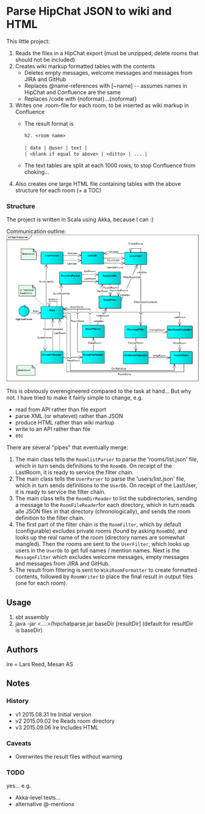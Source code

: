 # Parse HipChat JSON to wiki and HTML #
This little project:

1. Reads the files in a HipChat export (must be unzipped, delete rooms that should not be included)
2. Creates wiki markup formatted tables with the contents
    * Deletes empty messages, welcome messages and messages from JIRA and GitHub
    * Replaces @name-references with [~name] -- assumes names in HipChat and Confluence are the same
    * Replaces /code with {noformat}...{noformat}
3. Writes one .room-file for each room, to be inserted as wiki markup in Confluence
    * The result format is

        ```
        h2. <room name>
        
        | date | @user | text |
        | <blank if equal to above> | <ditto> | ... |
        ```

    * The text tables are split at each 1000 rows, to stop Confluence from choking...
4. Also creates one large HTML file containing tables with the above structure for each room (+ a TOC) 
    
### Structure ###

The project is written in Scala using Akka, because I can :)

Communication outline:
<img src="hipchatparse.png" />

This is obviously overengineered compared to the task at hand... But why not.
I have tried to make it fairly simple to change, e.g.

* read from API rather than file export
* parse XML (or whatevet) rather than JSON
* produce HTML rather than wiki markup
* write to an API rather than file
* etc

There are several "pipes" that eventually merge:

1. The main class tells the `RoomlistParser` to parse the 'rooms/list.json' file, which in turn sends definitions to the `RoomDb`.
 On receipt of the LastRoom, it is ready to service the filter chain.
2. The main class tells the `UserParser` to parse the 'users/list.json' file, which in turn sends definitions to the `UserDb`.
 On receipt of the LastUser, it is ready to service the filter chain.
3. The main class tells the `RoomDirReader` to list the subdirectories, sending a message to the
 `RoomFileReader`for each directory, which in turn reads alle JSON files in that directory (chronologically), and sends the room definition to the filter chain.
4. The first part of the filter chain is the `RoomFilter`, which by default (configurable) excludes private rooms (found by asking `RoomDb`), and looks up the real name of the room (directory names are somewhat mangled).
 Then the rooms are sent to the `UserFilter`, which looks up users in the `UserDb` to get full names / mention names.
 Next is the `MessageFilter` which excludes welcome messages, empty messages and messages from JIRA and GitHub.
5. The result from filtering is sent to `WikiRoomFormatter` to create formatted contents, followed by
 `RoomWriter` to place the final result in output files (one for each room).


## Usage ##

1. sbt assembly
2. java -jar &lt;....&gt;/hipchatparse.jar baseDir [resultDir]
  (default for resultDir is baseDir)

## Authors ##
lre = Lars Reed, Mesan AS

## Notes ##

### History ###
* v1 2015.08.31 lre Initial version
* v2 2015.09.02 lre Reads room directory
* v3 2015.09.06 lre Includes HTML

### Caveats ###
* Overwrites the result files without warning

### TODO ###
yes...  e.g. 

* Akka-level tests...
* alternative @-mentions
